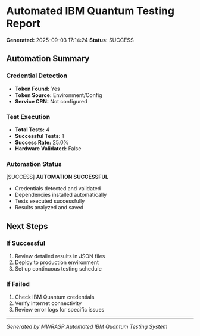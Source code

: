 
# Automated IBM Quantum Testing Report

**Generated:** 2025-09-03 17:14:24
**Status:** SUCCESS

## Automation Summary

### Credential Detection
- **Token Found:** Yes
- **Token Source:** Environment/Config
- **Service CRN:** Not configured

### Test Execution
- **Total Tests:** 4
- **Successful Tests:** 1  
- **Success Rate:** 25.0%
- **Hardware Validated:** False

### Automation Status

[SUCCESS] **AUTOMATION SUCCESSFUL**
- Credentials detected and validated
- Dependencies installed automatically  
- Tests executed successfully
- Results analyzed and saved

## Next Steps

### If Successful
1. Review detailed results in JSON files
2. Deploy to production environment
3. Set up continuous testing schedule

### If Failed  
1. Check IBM Quantum credentials
2. Verify internet connectivity
3. Review error logs for specific issues

---
*Generated by MWRASP Automated IBM Quantum Testing System*
